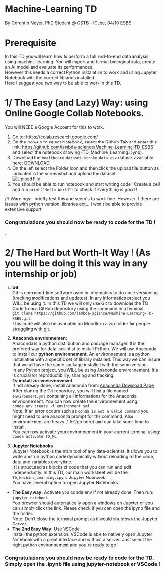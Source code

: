 # Machine-Learning TD
By Corentin Meyer, PhD Student @ CSTB - iCube, 04/10 ESBS

# Prerequisite  
In this TD you will learn how to perform a full end-to-end data analysis using machine-learning. You will import and format biological data, create an AI model and evaluate its performances.  
However this needs a correct Python instalation to work and using Jupyter Notebook with the correct libraries installed.    
Here I suggest you two way to be able to work in this TD.  

# 1/ The Easy (and Lazy) Way: using Online Google Collab Notebooks.
You will NEED a Google Account for this to work.  
1. Go to: https://colab.research.google.com/
2. On the pop-up to select Notebook, select the Github Tab and enter this link: https://github.com/lambda-science/Machine-Learning-TD-ESBS and select the notebook showing (TD_Machine_Learning.ipynb).
3. Download the `healthcare-dataset-stroke-data.csv` dataset availiable here: [DOWNLOAD](https://www.lbgi.fr/~meyer/healthcare-dataset-stroke-data.csv)
4. On the left select the Folder icon and then click the upload file button as indicated in the screenshot and upload the dataset.   
![Upload File](https://i.imgur.com/2WlyUku.png) 
5. You should be able to run notebook and start writing code ! Create a cell and run `print("Hello World")` to check if everything is good !

/!\ Warnings: I briefly test this and seem's to work fine. However if there are issues with python version, libraries ect... I won't be able to provide extensive support
### **Congratulations** you should now be ready to code for the TD !  

.  

# 2/ The Hard but Worth-It Way ! (As you will be doing it this way in any internship or job)

1. **Git**  
Git is command-line software used in informatics to do code versioning (tracking modifications and updates). In any informatics project you WILL be using it. In this TD we will only use Git to download the TD Code from a GitHub Repository using the command in a terminal:   
`git clone https://github.com/lambda-science/Machine-Learning-TD-ESBS.git`.  
This code will also be availiable on Moodle in a zip folder for people struggling with git.  


2. **Anaconda envrionnement**  
Anaconda is a python distribution and package manager. It is the prefered way for data-scientist to install Python. We will use Anaconda to install our **python environnement**. An environnement is a python installation with a specific set of library installed. This way we can insure that we all have the same package installed with the same version.  
In any Python project, you WILL be using Anaconda environnement. It's is crucial for reproductibility, sharing and tracking.  
**To install our environnement**  
If not already done, install Anaconda from: [Anaconda Download Page](https://www.anaconda.com/products/individual#Downloads)  
After cloning the Git repository, you will find a file named `environment.yml` containing all informations for the Anaconda envrionnement. You can now create the environnement using:  
`conda env create -f environment.yml`  
Note: If an error occurs such as `conda is not a valid command` you might need to use anaconda prompt for the command. Also environnement are heavy (1.5-2gb here) and can take some time to install.  
You can now activate your environnement in your current terminal using:  
`conda activate TD_ML`  

3. **Jupyter Notebooks**  
Jupyter Notebook is the main tool of any data-scientist. It allows you to write and run python code dynamically without reloading all the code, data and variables everytime.   
It is structured as blocks of code that you can run and edit independantly. In this TD, our main worksheet will be the `TD_Machine_Learning.ipynb` Jupyter Notebook.  
You have several option to open Jupyter Notebooks.  
* **The Easy way:** Activate you conda env if not already done. Then run:   
`jupyter-notebook`  
You browser should automatically open a windows on Jupyter or you can simply click the link. Please check if you can open the ipynb file and the folder.  
Note: Don't close the terminal prompt as it would shutdown the Jupyter Server.  
* **The 2nd Easy Way:** Use [VSCode](https://code.visualstudio.com/)  
Install the python extension. VSCode is able to natively open Jupyter Notebook with a great interface and without a server. Just select the right python environnement and you're ready to go !  
### **Congratulations** you should now be ready to code for the TD. Simply open the .ipynb file using jupyter-notebook or VSCode !
